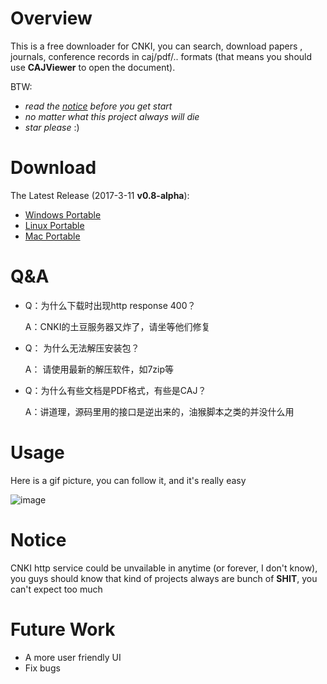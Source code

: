 # Overview
This is a free downloader for CNKI, you can search, download papers , journals, conference records in caj/pdf/.. formats (that 
means you should use **CAJViewer** to open the document).

BTW:
- *read the [notice](https://github.com/amyhaber/cnki-downloader#notice) before you get start*
- *no matter what this project always will die*
- *star please* :)

# Download
The Latest Release (2017-3-11 **v0.8-alpha**):
+ [Windows Portable](https://github.com/amyhaber/cnki-downloader/releases/download/v0.8-alpha/cnki-downloader-windows.zip)
+ [Linux Portable](https://github.com/amyhaber/cnki-downloader/releases/download/v0.8-alpha/cnki-downloader-linux.zip)
+ [Mac Portable](https://github.com/amyhaber/cnki-downloader/releases/download/v0.8-alpha/cnki-downloader-darwin.zip)

# Q&A

- Q：为什么下载时出现http response 400？

  A：CNKI的土豆服务器又炸了，请坐等他们修复

- Q： 为什么无法解压安装包？

  A： 请使用最新的解压软件，如7zip等

- Q：为什么有些文档是PDF格式，有些是CAJ？

  A：讲道理，源码里用的接口是逆出来的，油猴脚本之类的并没什么用

# Usage
Here is a gif picture, you can follow it, and it's really easy

![image](https://github.com/amyhaber/cnki-downloader/blob/master/screenshots/showcase2.gif)

# Notice
CNKI http service could be unvailable in anytime (or forever, I don't know), you guys should know that kind of projects
always are bunch of **SHIT**, you can't expect too much

# Future Work
+ A more user friendly UI
+ Fix bugs
